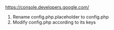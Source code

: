 https://console.developers.google.com/

1. Rename config.php.placeholder to config.php
2. Modify config.php according to its keys